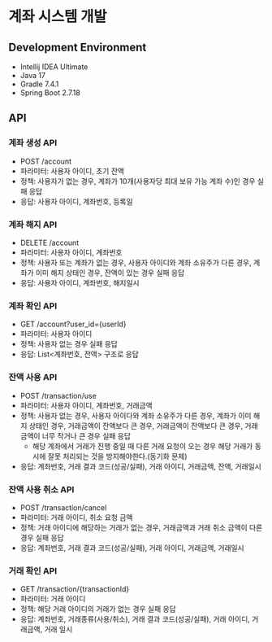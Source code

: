 # 계좌 시스템 개발

## Development Environment

- Intellij IDEA Ultimate
- Java 17
- Gradle 7.4.1
- Spring Boot 2.7.18

## API

### 계좌 생성 API

- POST /account
- 파라미터: 사용자 아이디, 초기 잔액
- 정책: 사용자가 없는 경우, 계좌가 10개(사용자당 최대 보유 가능 계좌 수)인 경우 실패 응답
- 응답: 사용자 아이디, 계좌번호, 등록일

### 계좌 해지 API

- DELETE /account
- 파라미터: 사용자 아이디, 계좌번호
- 정책: 사용자 또는 계좌가 없는 경우, 사용자 아이디와 계좌 소유주가 다른 경우, 계좌가 이미 해지 상태인 경우, 잔액이 있는 경우 실패 응답
- 응답: 사용자 아이디, 계좌번호, 해지일시

### 계좌 확인 API

- GET /account?user_id={userId}
- 파라미터: 사용자 아이디
- 정책: 사용자 없는 경우 실패 응답
- 응답: List<계좌번호, 잔액> 구조로 응답

### 잔액 사용 API

- POST /transaction/use
- 파라미터: 사용자 아이디, 계좌번호, 거래금액
- 정책: 사용자 없는 경우, 사용자 아이다와 계좌 소유주가 다른 경우, 계좌가 이미 해지 상태인 경우, 거래금액이 잔액보다 큰 경우, 거래금액이 잔액보다 큰 경우, 거래 금액이 너무 작거나 큰 경우 실패 응답
  - 해당 계좌에서 거래가 진행 중일 때 다른 거래 요청이 오는 경우 해당 거래가 동시에 잘못 처리되는 것을 방지해야한다.(동기화 문제)
- 응답: 계좌번호, 거래 결과 코드(성공/실패), 거래 아이디, 거래금액, 잔액, 거래일시

### 잔액 사용 취소 API

- POST /transaction/cancel
- 파라미터: 거래 아이디, 취소 요청 금액
- 정책: 거래 아이디에 해당하는 거래가 없는 경우, 거래금액과 거래 취소 금액이 다른 경우 실패 응답
- 응답: 계좌번호, 거래 결과 코드(성공/실패), 거래 아이디, 거래금액, 거래일시

### 거래 확인 API

- GET /transaction/{transactionId}
- 파라미터: 거래 아이디
- 정책: 해당 거래 아이디의 거래가 없는 경우 실패 응답
- 응답: 계좌번호, 거래종류(사용/취소), 거래 결과 코드(성공/실패), 거래 아이디, 거래금액, 거래 일시
